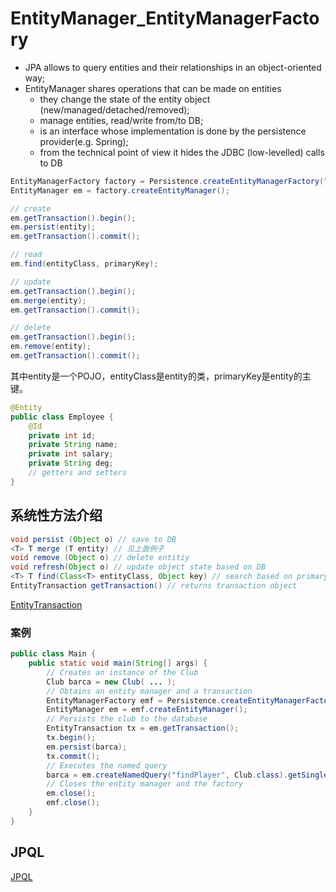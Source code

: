 # EntityManager_EntityManagerFactory

- JPA allows to query entities and their relationships in an object-oriented way;
- EntityManager shares operations that can be made on entities
  - they change the state of the entity object (new/managed/detached/removed);
  - manage entities, read/write from/to DB;
  - is an interface whose implementation is done by the persistence provider(e.g. Spring);
  - from the technical point of view it hides the JDBC (low-levelled) calls to DB


```java
EntityManagerFactory factory = Persistence.createEntityManagerFactory("name_pu");
EntityManager em = factory.createEntityManager();

// create
em.getTransaction().begin();
em.persist(entity);
em.getTransaction().commit();

// read
em.find(entityClass, primaryKey);

// update
em.getTransaction().begin();
em.merge(entity);
em.getTransaction().commit();

// delete
em.getTransaction().begin();
em.remove(entity);
em.getTransaction().commit();
```

其中entity是一个POJO，entityClass是entity的类，primaryKey是entity的主键。

```java
@Entity
public class Employee {
	@Id
	private int id;
	private String name;
	private int salary;
	private String deg;
	// getters and setters
}
```

## 系统性方法介绍
```java
void persist (Object o) // save to DB
<T> T merge (T entity) // 见上面例子
void remove (Object o) // delete entitiy
void refresh(Object o) // update object state based on DB
<T> T find(Class<T> entityClass, Object key) // search based on primary key
EntityTransaction getTransaction() // returns transaction object
```

[EntityTransaction](EntityTransaction.md)

### 案例
```java
public class Main {
	public static void main(String[] args) {
		// Creates an instance of the Club
		Club barca = new Club( ... );
		// Obtains an entity manager and a transaction
		EntityManagerFactory emf = Persistence.createEntityManagerFactory("name_PU");
		EntityManager em = emf.createEntityManager();
		// Persists the club to the database
		EntityTransaction tx = em.getTransaction();
		tx.begin();
		em.persist(barca);
		tx.commit();
		// Executes the named query
		barca = em.createNamedQuery("findPlayer", Club.class).getSingleResult();
		// Closes the entity manager and the factory
		em.close();
		emf.close();
	}
}
```

## JPQL
[JPQL](JPQL.md)